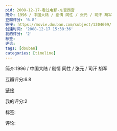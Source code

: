```yaml
---
pid: 2008-12-17-看过电影-东宫西宫
简介: 1996 / 中国大陆 / 剧情 同性 / 张元 / 司汗 胡军
豆瓣评分: '6.8'
链接: https://movie.douban.com/subject/1304609/
创建时间: '2008-12-17 15:38:36'
我的评分: '2'
标签:
评论:
tags: [douban]
categories: [timeline]
---
```

简介:1996 / 中国大陆 / 剧情 同性 / 张元 / 司汗 胡军

豆瓣评分:6.8

[链接](https://movie.douban.com/subject/1304609/)

我的评分:2

标签:

评论:

